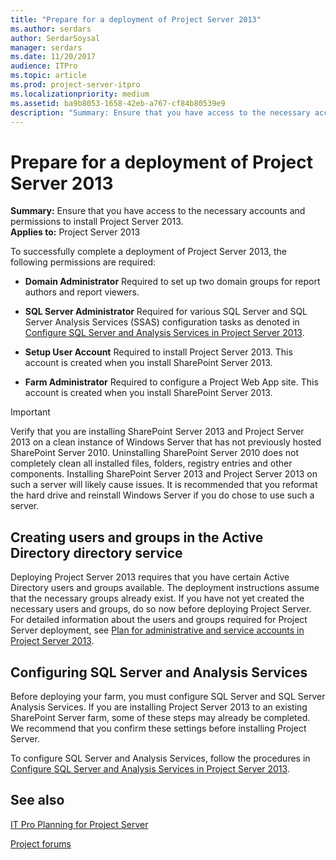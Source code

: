 ```yaml
---
title: "Prepare for a deployment of Project Server 2013"
ms.author: serdars
author: SerdarSoysal
manager: serdars
ms.date: 11/20/2017
audience: ITPro
ms.topic: article
ms.prod: project-server-itpro
ms.localizationpriority: medium
ms.assetid: ba9b8053-1658-42eb-a767-cf84b80539e9
description: "Summary: Ensure that you have access to the necessary accounts and permissions to install Project Server 2013."
---
```


# Prepare for a deployment of Project Server 2013
 
 **Summary:** Ensure that you have access to the necessary accounts and permissions to install Project Server 2013.<br/>
**Applies to:** Project Server 2013
  
To successfully complete a deployment of Project Server 2013, the following permissions are required:
  
- **Domain Administrator** Required to set up two domain groups for report authors and report viewers.
    
- **SQL Server Administrator** Required for various SQL Server and SQL Server Analysis Services (SSAS) configuration tasks as denoted in [Configure SQL Server and Analysis Services in Project Server 2013](configure-sql-server-and-analysis-services-in-project-server-2013-0.md).
    
- **Setup User Account** Required to install Project Server 2013. This account is created when you install SharePoint Server 2013.
    
- **Farm Administrator** Required to configure a Project Web App site. This account is created when you install SharePoint Server 2013.
    
> [!IMPORTANT]
> Verify that you are installing SharePoint Server 2013 and Project Server 2013 on a clean instance of Windows Server that has not previously hosted SharePoint Server 2010. Uninstalling SharePoint Server 2010 does not completely clean all installed files, folders, registry entries and other components. Installing SharePoint Server 2013 and Project Server 2013 on such a server will likely cause issues. It is recommended that you reformat the hard drive and reinstall Windows Server if you do chose to use such a server. 
  
## Creating users and groups in the Active Directory directory service

Deploying Project Server 2013 requires that you have certain Active Directory users and groups available. The deployment instructions assume that the necessary groups already exist. If you have not yet created the necessary users and groups, do so now before deploying Project Server. For detailed information about the users and groups required for Project Server deployment, see [Plan for administrative and service accounts in Project Server 2013](plan-for-administrative-and-service-accounts-in-project-server-2013-beta-2.md).
  
## Configuring SQL Server and Analysis Services

Before deploying your farm, you must configure SQL Server and SQL Server Analysis Services. If you are installing Project Server 2013 to an existing SharePoint Server farm, some of these steps may already be completed. We recommend that you confirm these settings before installing Project Server.
  
To configure SQL Server and Analysis Services, follow the procedures in [Configure SQL Server and Analysis Services in Project Server 2013](configure-sql-server-and-analysis-services-in-project-server-2013-0.md).
  
## See also

[IT Pro Planning for Project Server](it-pro-planning-for-project-server-2016.md)

[Project forums](https://social.technet.microsoft.com/Forums/en-US/category/project)

